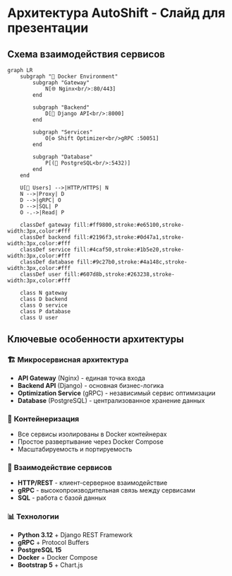 # Архитектура AutoShift - Слайд для презентации

## Схема взаимодействия сервисов

```mermaid
graph LR
    subgraph "🐳 Docker Environment"
        subgraph "Gateway"
            N[🌐 Nginx<br/>:80/443]
        end
        
        subgraph "Backend"
            D[🐍 Django API<br/>:8000]
        end
        
        subgraph "Services"
            O[⚙️ Shift Optimizer<br/>gRPC :50051]
        end
        
        subgraph "Database"
            P[(🐘 PostgreSQL<br/>:5432)]
        end
    end
    
    U[👤 Users] -->|HTTP/HTTPS| N
    N -->|Proxy| D
    D -->|gRPC| O
    D -->|SQL| P
    O -.->|Read| P
    
    classDef gateway fill:#ff9800,stroke:#e65100,stroke-width:3px,color:#fff
    classDef backend fill:#2196f3,stroke:#0d47a1,stroke-width:3px,color:#fff
    classDef service fill:#4caf50,stroke:#1b5e20,stroke-width:3px,color:#fff
    classDef database fill:#9c27b0,stroke:#4a148c,stroke-width:3px,color:#fff
    classDef user fill:#607d8b,stroke:#263238,stroke-width:3px,color:#fff
    
    class N gateway
    class D backend
    class O service
    class P database
    class U user
```

## Ключевые особенности архитектуры

### 🏗️ **Микросервисная архитектура**
- **API Gateway** (Nginx) - единая точка входа
- **Backend API** (Django) - основная бизнес-логика
- **Optimization Service** (gRPC) - независимый сервис оптимизации
- **Database** (PostgreSQL) - централизованное хранение данных

### 🐳 **Контейнеризация**
- Все сервисы изолированы в Docker контейнерах
- Простое развертывание через Docker Compose
- Масштабируемость и портируемость

### 🔄 **Взаимодействие сервисов**
- **HTTP/REST** - клиент-серверное взаимодействие
- **gRPC** - высокопроизводительная связь между сервисами
- **SQL** - работа с базой данных

### 📊 **Технологии**
- **Python 3.12** + Django REST Framework
- **gRPC** + Protocol Buffers
- **PostgreSQL 15**
- **Docker** + Docker Compose
- **Bootstrap 5** + Chart.js 